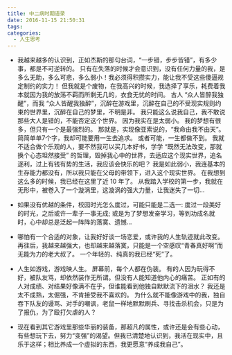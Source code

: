 ```yaml
---
title: 中二病时期语录
date: 2016-11-15 21:50:31
tags: 
categories:
  - 人生思考
---
```


- 我越来越多的认识到，正如杰斯的那句台词，“一步错，步步皆错”，有多少事，都是不可逆转的。
只有在失落的时候才会意识到，没有任何力量的我，是多么无助，多么可悲，多么弱小！我必须得积攒实力，能让我不受这些傻逼规定制约的实力！
但我就是个废物，在我高兴的时候，我选择了享乐，耗费着我本就因为我的放荡不羁而所剩无几的，衣食无忧的时间。
古人 “众人皆醉我独醒”，而我 “众人皆醒我独醉”，沉醉在游戏里，沉醉在自己的不受现实规则约束的世界里，沉醉在自己的梦里，不明是非。
我只能这么说我自己，我不敢说那些大人是错的，不能否定这个世界。
因为我实在是太弱小。
我的梦想有很多，但只有一个是最强烈的。
那就是，实现像亚索说的，“我命由我不由天”。
简简单单7个字，我却可能要用一生去追求。
或者可能，一生都做不到。
我就不适合做个乐观的人，要不然我可以买几本好书，学学 “既然无法改变，那就换个心态坦然接受” 的哲理，毁掉我心中的世界，去适应这个现实世界，追名逐利，过上有钱有势的生活，我应该会快乐的吧？
我是如此弱小，我连基本的生存能力都没有，所以我只能在父母的带领下，进入这个现实世界。
在我想到这么多的时候，我已经在这里了近 10 年了。
从我踏入学校的第一步，我就在无形中，被卷入了一个漩涡里，这漩涡的强大力量，让我迷失了一切…

- 如果没有优越的条件，校园时光怎么度过，可能只能是二选一: 度过一段美好的时光，之后或许一辈子一事无成; 或是为了梦想发奋学习，等到功成名就时，心中却总是泛起一阵阵的落寞、遗憾…

- 哪怕有一个合适的对象，让我好好谈一场恋爱，或许我的人生轨迹就此改变。
再往后，我越来越强大，也却越来越落寞，只能是一个空感叹“青春真好啊”而无能为力的老大叔了。
一个年轻的、纯真的我已经“死”了。

- 人生如游戏，游戏映人生。
屏幕前，每个人都在伪装。
有的人因为玩得不好，被队友骂，却依然装作无所谓。但没有人能知道他内心的痛苦。
正如有的人对成绩、对结果好像满不在乎，但谁能看到他独自默默流下的泪水？
我还是太不成熟，太倔强，不肯接受我不喜欢的。
为什么就不能像游戏中的我，独自吞下队友的谩骂、对手的嘲讽，老鼠一样地默默刷兵、寻找击杀机会，只是为了报仇，为了殴打欠虐的人？

- 现在看到其它游戏里那些华丽的装备，那超凡的属性，或许还是会有些心动，有些想玩下去，努力“变强”的渴望。但我已清楚地认识到，我活在现实中，且乐于这样；相比养成一个虚拟的东西，我更愿意“养成我自己”。
